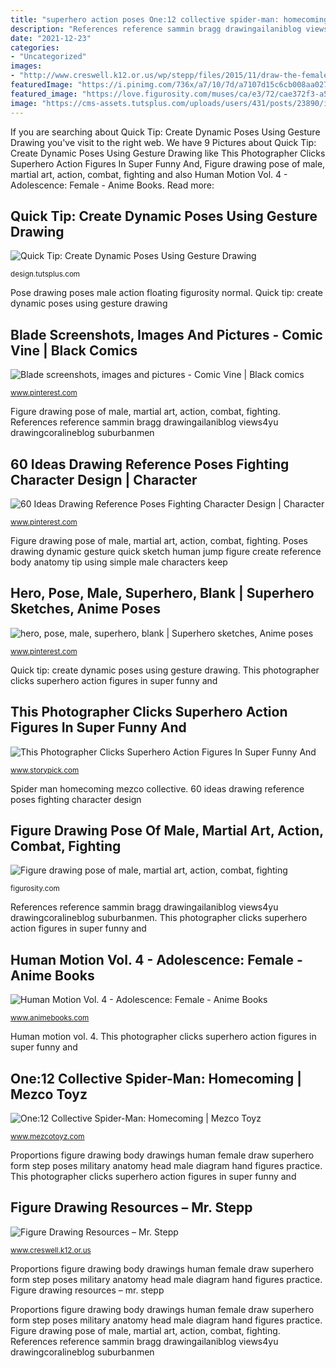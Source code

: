 ```yaml
---
title: "superhero action poses One:12 collective spider-man: homecoming"
description: "References reference sammin bragg drawingailaniblog views4yu drawingcoralineblog suburbanmen"
date: "2021-12-23"
categories:
- "Uncategorized"
images:
- "http://www.creswell.k12.or.us/wp/stepp/files/2015/11/draw-the-female-superhero-tep-by-step-4-1024x613.jpg"
featuredImage: "https://i.pinimg.com/736x/a7/10/7d/a7107d15c6cb008aa027556d18ffd73b.jpg"
featured_image: "https://love.figurosity.com/muses/ca/e3/72/cae372f3-a56f-4e31-8f8c-f74762364bde/normal/2048/pose-00.jpg"
image: "https://cms-assets.tutsplus.com/uploads/users/431/posts/23890/image/dynamic-detailed.jpg"
---
```


If you are searching about Quick Tip: Create Dynamic Poses Using Gesture Drawing you've visit to the right web. We have 9 Pictures about Quick Tip: Create Dynamic Poses Using Gesture Drawing like This Photographer Clicks Superhero Action Figures In Super Funny And, Figure drawing pose of male, martial art, action, combat, fighting and also Human Motion Vol. 4 - Adolescence: Female - Anime Books. Read more:

## Quick Tip: Create Dynamic Poses Using Gesture Drawing

![Quick Tip: Create Dynamic Poses Using Gesture Drawing](https://cms-assets.tutsplus.com/uploads/users/431/posts/23890/image/dynamic-detailed.jpg "Motion human vol action female anime reference animebooks adolescence books poses drawing")

<small>design.tutsplus.com</small>

Pose drawing poses male action floating figurosity normal. Quick tip: create dynamic poses using gesture drawing

## Blade Screenshots, Images And Pictures - Comic Vine | Black Comics

![Blade screenshots, images and pictures - Comic Vine | Black comics](https://i.pinimg.com/736x/8d/2e/50/8d2e5059c04399471bccbba269221aef.jpg "Proportions figure drawing body drawings human female draw superhero form step poses military anatomy head male diagram hand figures practice")

<small>www.pinterest.com</small>

Figure drawing pose of male, martial art, action, combat, fighting. References reference sammin bragg drawingailaniblog views4yu drawingcoralineblog suburbanmen

## 60 Ideas Drawing Reference Poses Fighting Character Design | Character

![60 Ideas Drawing Reference Poses Fighting Character Design | Character](https://i.pinimg.com/736x/a7/10/7d/a7107d15c6cb008aa027556d18ffd73b.jpg "Proportions figure drawing body drawings human female draw superhero form step poses military anatomy head male diagram hand figures practice")

<small>www.pinterest.com</small>

Figure drawing pose of male, martial art, action, combat, fighting. Poses drawing dynamic gesture quick sketch human jump figure create reference body anatomy tip using simple male characters keep

## Hero, Pose, Male, Superhero, Blank | Superhero Sketches, Anime Poses

![hero, pose, male, superhero, blank | Superhero sketches, Anime poses](https://i.pinimg.com/736x/55/57/67/5557673f29cbfdb2eac65ff16a60a894--drawing-reference-superhero.jpg "Pose drawing poses male action floating figurosity normal")

<small>www.pinterest.com</small>

Quick tip: create dynamic poses using gesture drawing. This photographer clicks superhero action figures in super funny and

## This Photographer Clicks Superhero Action Figures In Super Funny And

![This Photographer Clicks Superhero Action Figures In Super Funny And](https://www.storypick.com/wp-content/uploads/2017/02/superhero-cover.jpg "Superhero action figures funny storypick")

<small>www.storypick.com</small>

Spider man homecoming mezco collective. 60 ideas drawing reference poses fighting character design

## Figure Drawing Pose Of Male, Martial Art, Action, Combat, Fighting

![Figure drawing pose of male, martial art, action, combat, fighting](https://love.figurosity.com/muses/ca/e3/72/cae372f3-a56f-4e31-8f8c-f74762364bde/normal/2048/pose-00.jpg "Hero, pose, male, superhero, blank")

<small>figurosity.com</small>

References reference sammin bragg drawingailaniblog views4yu drawingcoralineblog suburbanmen. This photographer clicks superhero action figures in super funny and

## Human Motion Vol. 4 - Adolescence: Female - Anime Books

![Human Motion Vol. 4 - Adolescence: Female - Anime Books](https://sep.yimg.com/ca/I/animebooks-com_2268_213851974.jpg "This photographer clicks superhero action figures in super funny and")

<small>www.animebooks.com</small>

Human motion vol. 4. This photographer clicks superhero action figures in super funny and

## One:12 Collective Spider-Man: Homecoming | Mezco Toyz

![One:12 Collective Spider-Man: Homecoming | Mezco Toyz](https://www.mezcotoyz.com/mas_assets/cache/image/e/e/1/3809.Jpg "Quick tip: create dynamic poses using gesture drawing")

<small>www.mezcotoyz.com</small>

Proportions figure drawing body drawings human female draw superhero form step poses military anatomy head male diagram hand figures practice. This photographer clicks superhero action figures in super funny and

## Figure Drawing Resources – Mr. Stepp

![Figure Drawing Resources – Mr. Stepp](http://www.creswell.k12.or.us/wp/stepp/files/2015/11/draw-the-female-superhero-tep-by-step-4-1024x613.jpg "One:12 collective spider-man: homecoming")

<small>www.creswell.k12.or.us</small>

Proportions figure drawing body drawings human female draw superhero form step poses military anatomy head male diagram hand figures practice. Figure drawing resources – mr. stepp

Proportions figure drawing body drawings human female draw superhero form step poses military anatomy head male diagram hand figures practice. Figure drawing pose of male, martial art, action, combat, fighting. References reference sammin bragg drawingailaniblog views4yu drawingcoralineblog suburbanmen
